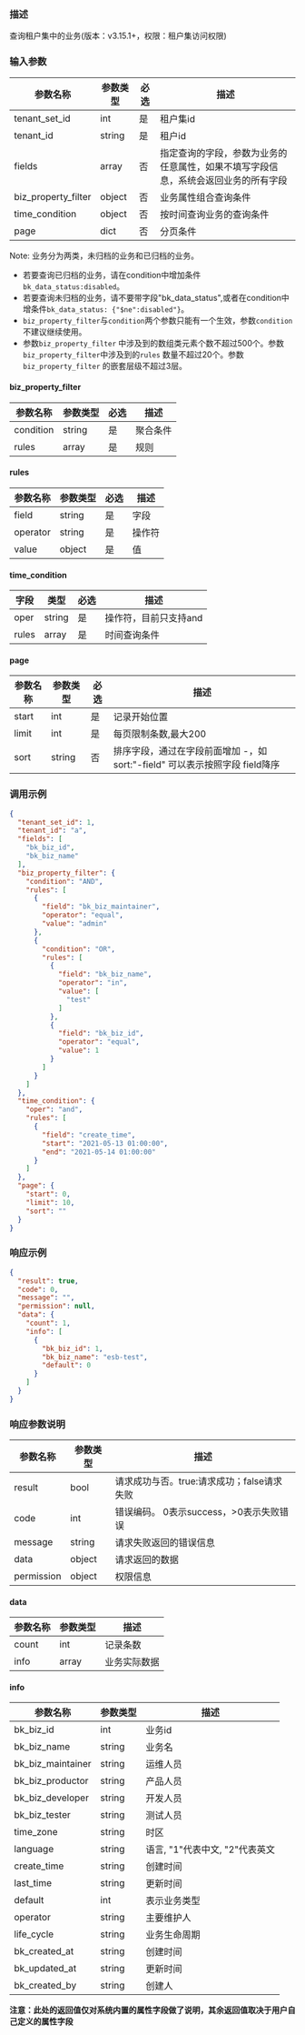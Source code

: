 ### 描述

查询租户集中的业务(版本：v3.15.1+，权限：租户集访问权限)

### 输入参数

| 参数名称                | 参数类型   | 必选 | 描述                                        |
|---------------------|--------|----|-------------------------------------------|
| tenant_set_id       | int    | 是  | 租户集id                                     |
| tenant_id           | string | 是  | 租户id                                      |
| fields              | array  | 否  | 指定查询的字段，参数为业务的任意属性，如果不填写字段信息，系统会返回业务的所有字段 |
| biz_property_filter | object | 否  | 业务属性组合查询条件                                |
| time_condition      | object | 否  | 按时间查询业务的查询条件                              |
| page                | dict   | 否  | 分页条件                                      |

Note: 业务分为两类，未归档的业务和已归档的业务。

- 若要查询已归档的业务，请在condition中增加条件`bk_data_status:disabled`。
- 若要查询未归档的业务，请不要带字段"bk_data_status",或者在condition中增条件`bk_data_status: {"$ne":disabled"}`。
- `biz_property_filter`与`condition`两个参数只能有一个生效，参数`condition`不建议继续使用。
- 参数`biz_property_filter` 中涉及到的数组类元素个数不超过500个。参数`biz_property_filter`中涉及到的`rules`
  数量不超过20个。参数`biz_property_filter`
  的嵌套层级不超过3层。

#### biz_property_filter

| 参数名称      | 参数类型   | 必选 | 描述   |
|-----------|--------|----|------|
| condition | string | 是  | 聚合条件 |
| rules     | array  | 是  | 规则   |

#### rules

| 参数名称     | 参数类型   | 必选 | 描述  |
|----------|--------|----|-----|
| field    | string | 是  | 字段  |
| operator | string | 是  | 操作符 |
| value    | object | 是  | 值   |

#### time_condition

| 字段    | 类型     | 必选 | 描述           |
|-------|--------|----|--------------|
| oper  | string | 是  | 操作符，目前只支持and |
| rules | array  | 是  | 时间查询条件       |

#### page

| 参数名称  | 参数类型   | 必选 | 描述                                                        |
|-------|--------|----|-----------------------------------------------------------|
| start | int    | 是  | 记录开始位置                                                    |
| limit | int    | 是  | 每页限制条数,最大200                                              |
| sort  | string | 否  | 排序字段，通过在字段前面增加 -，如 sort:&#34;-field&#34; 可以表示按照字段 field降序 |

### 调用示例

```json
{
  "tenant_set_id": 1,
  "tenant_id": "a",
  "fields": [
    "bk_biz_id",
    "bk_biz_name"
  ],
  "biz_property_filter": {
    "condition": "AND",
    "rules": [
      {
        "field": "bk_biz_maintainer",
        "operator": "equal",
        "value": "admin"
      },
      {
        "condition": "OR",
        "rules": [
          {
            "field": "bk_biz_name",
            "operator": "in",
            "value": [
              "test"
            ]
          },
          {
            "field": "bk_biz_id",
            "operator": "equal",
            "value": 1
          }
        ]
      }
    ]
  },
  "time_condition": {
    "oper": "and",
    "rules": [
      {
        "field": "create_time",
        "start": "2021-05-13 01:00:00",
        "end": "2021-05-14 01:00:00"
      }
    ]
  },
  "page": {
    "start": 0,
    "limit": 10,
    "sort": ""
  }
}
```

### 响应示例

```json
{
  "result": true,
  "code": 0,
  "message": "",
  "permission": null,
  "data": {
    "count": 1,
    "info": [
      {
        "bk_biz_id": 1,
        "bk_biz_name": "esb-test",
        "default": 0
      }
    ]
  }
}
```

### 响应参数说明

| 参数名称       | 参数类型   | 描述                         |
|------------|--------|----------------------------|
| result     | bool   | 请求成功与否。true:请求成功；false请求失败 |
| code       | int    | 错误编码。 0表示success，>0表示失败错误  |
| message    | string | 请求失败返回的错误信息                |
| data       | object | 请求返回的数据                    |
| permission | object | 权限信息                       |

#### data

| 参数名称  | 参数类型  | 描述     |
|-------|-------|--------|
| count | int   | 记录条数   |
| info  | array | 业务实际数据 |

#### info

| 参数名称              | 参数类型   | 描述                   |
|-------------------|--------|----------------------|
| bk_biz_id         | int    | 业务id                 |
| bk_biz_name       | string | 业务名                  |
| bk_biz_maintainer | string | 运维人员                 |
| bk_biz_productor  | string | 产品人员                 |
| bk_biz_developer  | string | 开发人员                 |
| bk_biz_tester     | string | 测试人员                 |
| time_zone         | string | 时区                   |
| language          | string | 语言, "1"代表中文, "2"代表英文 |
| create_time       | string | 创建时间                 |
| last_time         | string | 更新时间                 |
| default           | int    | 表示业务类型               |
| operator          | string | 主要维护人                |
| life_cycle        | string | 业务生命周期               |
| bk_created_at     | string | 创建时间                 |
| bk_updated_at     | string | 更新时间                 |
| bk_created_by     | string | 创建人                  |

**注意：此处的返回值仅对系统内置的属性字段做了说明，其余返回值取决于用户自己定义的属性字段**
